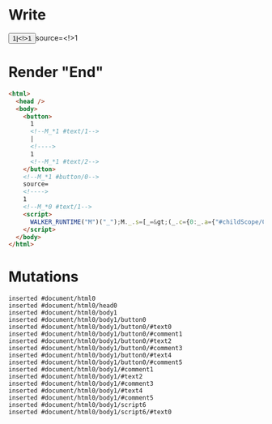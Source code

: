 # Write
  <button>1<!--M_*1 #text/1-->|<!>1<!--M_*1 #text/2--></button><!--M_*1 #button/0-->source=<!>1<!--M_*0 #text/1--><script>WALKER_RUNTIME("M")("_");M._.s=[_=>(_.c={0:_.a={"#childScope/0":_.b={state:1}},1:_.b},_.b._state_change=_._["packages/translator-tags/src/__tests__/fixtures/let-tag-controllable-child/template.marko_0/valueChange"](_.a),_.c)];M._.e=[1,"packages/translator-tags/src/__tests__/fixtures/let-tag-controllable-child/components/child.marko_0__state_change_state"];M._.d=1;M._.w()</script>


# Render "End"
```html
<html>
  <head />
  <body>
    <button>
      1
      <!--M_*1 #text/1-->
      |
      <!---->
      1
      <!--M_*1 #text/2-->
    </button>
    <!--M_*1 #button/0-->
    source=
    <!---->
    1
    <!--M_*0 #text/1-->
    <script>
      WALKER_RUNTIME("M")("_");M._.s=[_=&gt;(_.c={0:_.a={"#childScope/0":_.b={state:1}},1:_.b},_.b._state_change=_._["packages/translator-tags/src/__tests__/fixtures/let-tag-controllable-child/template.marko_0/valueChange"](_.a),_.c)];M._.e=[1,"packages/translator-tags/src/__tests__/fixtures/let-tag-controllable-child/components/child.marko_0__state_change_state"];M._.d=1;M._.w()
    </script>
  </body>
</html>
```

# Mutations
```
inserted #document/html0
inserted #document/html0/head0
inserted #document/html0/body1
inserted #document/html0/body1/button0
inserted #document/html0/body1/button0/#text0
inserted #document/html0/body1/button0/#comment1
inserted #document/html0/body1/button0/#text2
inserted #document/html0/body1/button0/#comment3
inserted #document/html0/body1/button0/#text4
inserted #document/html0/body1/button0/#comment5
inserted #document/html0/body1/#comment1
inserted #document/html0/body1/#text2
inserted #document/html0/body1/#comment3
inserted #document/html0/body1/#text4
inserted #document/html0/body1/#comment5
inserted #document/html0/body1/script6
inserted #document/html0/body1/script6/#text0
```